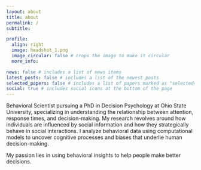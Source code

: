 ```yaml
---
layout: about
title: about
permalink: /
subtitle: 

profile:
  align: right
  image: headshot_1.png
  image_circular: false # crops the image to make it circular
  more_info: 

news: false # includes a list of news items
latest_posts: false # includes a list of the newest posts
selected_papers: false # includes a list of papers marked as "selected={true}"
social: true # includes social icons at the bottom of the page
---
```


Behavioral Scientist pursuing a PhD in Decision Psychology at Ohio State University, specializing in understanding the relationship between attention, response times, and decision-making. My research revolves around how individuals are influenced by social information and how they strategically behave in social interactions. I analyze behavioral data using computational models to uncover cognitive processes and biases that underlie human decision-making.

My passion lies in using behavioral insights to help people make better decisions.
